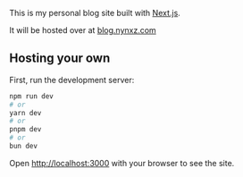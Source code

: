 This is my personal blog site built with [Next.js](https://nextjs.org/).

It will be hosted over at [blog.nynxz.com](https://blog.nynxz.com)


## Hosting your own

First, run the development server:

```bash
npm run dev
# or
yarn dev
# or
pnpm dev
# or
bun dev
```

Open [http://localhost:3000](http://localhost:3000) with your browser to see the site.

